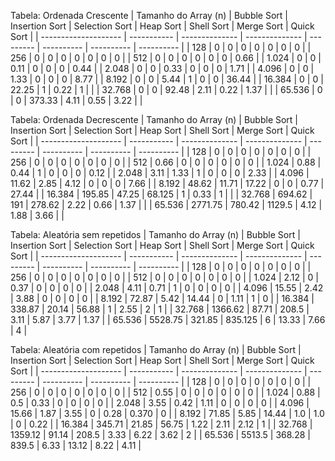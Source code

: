 Tabela: Ordenada Crescente
| Tamanho do Array (n) | Bubble Sort | Insertion Sort | Selection Sort | Heap Sort | Shell Sort | Merge Sort | Quick Sort |
| -------------------- | ----------- | -------------- | -------------- | --------- | ---------- | ---------- | ---------- |
| 128                  | 0           | 0              | 0              | 0         | 0          | 0          | 0          |
| 256                  | 0           | 0              | 0              | 0         | 0          | 0          | 0          |
| 512                  | 0           | 0              | 0              | 0         | 0          | 0          | 0.66       |
| 1.024                | 0           | 0              | 0.11           | 0         | 0          | 0          | 0.44       |
| 2.048                | 0           | 0              | 0.33           | 0         | 0          | 0          | 1.71       |
| 4.096                | 0           | 0              | 1.33           | 0         | 0          | 0          | 8.77       |
| 8.192                | 0           | 0              | 5.44           | 1         | 0          | 0          | 36.44      |
| 16.384               | 0           | 0              | 22.25          | 1         | 0.22       | 1          |            |
| 32.768               | 0           | 0              | 92.48          | 2.11      | 0.22       | 1.37       |            |
| 65.536               | 0           | 0              | 373.33         | 4.11      | 0.55       | 3.22       |            |


Tabela: Ordenada Decrescente
| Tamanho do Array (n) | Bubble Sort | Insertion Sort | Selection Sort | Heap Sort | Shell Sort | Merge Sort | Quick Sort |
| -------------------- | ----------- | -------------- | -------------- | --------- | ---------- | ---------- | ---------- |
| 128                  | 0           | 0              | 0              | 0         | 0          | 0          | 0          |
| 256                  | 0           | 0              | 0              | 0         | 0          | 0          | 0          |
| 512                  | 0.66        | 0              | 0              | 0         | 0          | 0          | 0          |
| 1.024                | 0.88        | 0.44           | 1              | 0         | 0          | 0          | 0.12       |
| 2.048                | 3.11        | 1.33           | 1              | 0         | 0          | 0          | 2.33       |
| 4.096                | 11.62       | 2.85           | 4.12           | 0         | 0          | 0          | 7.66       |
| 8.192                | 48.62       | 11.71          | 17.22          | 0         | 0          | 0.77       | 27.44      |
| 16.384               | 195.85      | 47.25          | 68.125         | 1         | 0.33       | 1          |            |
| 32.768               | 694.62      | 191            | 278.62         | 2.22      | 0.66       | 1.37       |            |
| 65.536               | 2771.75     | 780.42         | 1129.5         | 4.12      | 1.88       | 3.66       |            |


Tabela: Aleatória sem repetidos
| Tamanho do Array (n) | Bubble Sort | Insertion Sort | Selection Sort | Heap Sort | Shell Sort | Merge Sort | Quick Sort |
| -------------------- | ----------- | -------------- | -------------- | --------- | ---------- | ---------- | ---------- |
| 128                  | 0           | 0              | 0              | 0         | 0          | 0          | 0          |
| 256                  | 0           | 0              | 0              | 0         | 0          | 0          | 0          |
| 512                  | 0           | 0              | 0              | 0         | 0          | 0          | 0          |
| 1.024                | 2.12        | 0              | 0.37           | 0         | 0          | 0          | 0          |
| 2.048                | 4.11        | 0.71           | 1              | 0         | 0          | 0          | 0          |
| 4.096                | 15.55       | 2.42           | 3.88           | 0         | 0          | 0          | 0          |
| 8.192                | 72.87       | 5.42           | 14.44          | 0         | 1.11       | 1          | 0          |
| 16.384               | 338.87      | 20.14          | 56.88          | 1         | 2.55       | 2          | 1          |
| 32.768               | 1366.62     | 87.71          | 208.5          | 3.11      | 5.87       | 3.77       | 1.37       |
| 65.536               | 5528.75     | 321.85         | 835.125        | 6         | 13.33      | 7.66       | 4          |


Tabela: Aleatória com repetidos
| Tamanho do Array (n) | Bubble Sort | Insertion Sort | Selection Sort | Heap Sort | Shell Sort | Merge Sort | Quick Sort |
| -------------------- | ----------- | -------------- | -------------- | --------- | ---------- | ---------- | ---------- |
| 128                  | 0           | 0              | 0              | 0         | 0          | 0          | 0          |
| 256                  | 0           | 0              | 0              | 0         | 0          | 0          | 0          |
| 512                  | 0.55        | 0              | 0              | 0         | 0          | 0          | 0          |
| 1.024                | 0.88        | 0.5            | 0.33           | 0         | 0          | 0          | 0          |
| 2.048                | 3.55        | 0.42           | 1.11           | 0         | 0          | 0          | 0          |
| 4.096                | 15.66       | 1.87           | 3.55           | 0         | 0.28       | 0.370      | 0          |
| 8.192                | 71.85       | 5.85           | 14.44          | 1.0       | 1.0        | 0          | 0.22       |
| 16.384               | 345.71      | 21.85          | 56.75          | 1.22      | 2.11       | 2.12       | 1          |
| 32.768               | 1359.12     | 91.14          | 208.5          | 3.33      | 6.22       | 3.62       | 2          |
| 65.536               | 5513.5      | 368.28         | 839.5          | 6.33      | 13.12      | 8.22       | 4.11       |